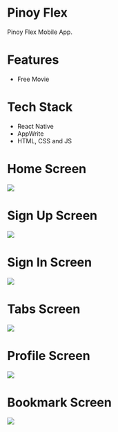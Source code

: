 # Pinoy Flex
Pinoy Flex Mobile App.

# Features
* Free Movie



# Tech Stack
* React Native
* AppWrite
* HTML, CSS and JS

# Home Screen
<img src="assets/images/screenshot/Home.png">  

# Sign Up Screen
<img src="assets/images/screenshot/Signup.png">  

# Sign In Screen
<img src="assets/images/screenshot/Signin.png">  

# Tabs Screen
<img src="assets/images/screenshot/Tabs.png">  

# Profile Screen
<img src="assets/images/screenshot/Profile.png">  

# Bookmark Screen
<img src="assets/images/screenshot/Bookmark.png">  
